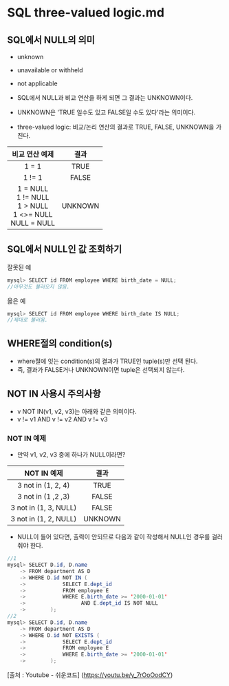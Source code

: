 # SQL three-valued logic.md
## SQL에서 NULL의 의미
- unknown
- unavailable or withheld
- not applicable

- SQL에서 NULL과 비교 연산을 하게 되면 그 결과는 UNKNOWN이다.
- UNKNOWN은 'TRUE 일수도 있고 FALSE일 수도 있다'라는 의미이다.
- three-valued logic: 비교/논리 연산의 결과로 TRUE, FALSE, UNKNOWN을 가진다.

|비교 연산 예제|결과|
|:-:|:-:|
|1 = 1|TRUE|
|1 != 1|FALSE|
|1 = NULL <br> 1 != NULL <br> 1 > NULL <br> 1 <>= NULL <br> NULL = NULL|UNKNOWN|


## SQL에서 NULL인 값 조회하기
잘못된 예
```java
mysql> SELECT id FROM employee WHERE birth_date = NULL;
//아무것도 불러오지 않음.
```

옳은 예
```java
mysql> SELECT id FROM employee WHERE birth_date IS NULL;
//제대로 불러옴.
```

## WHERE절의 condition(s)
- where절에 잇는 condition(s)의 결과가 TRUE인 tuple(s)만 선택 된다.
- 즉, 결과가 FALSE거나 UNKNOWN이면 tuple은 선택되지 않는다.

## NOT IN 사용시 주의사항
- v NOT IN(v1, v2, v3)는 아래와 같은 의미이다.
- v != v1 AND v != v2 AND v != v3

### NOT IN 예제
- 만약 v1, v2, v3 중에 하나가 NULL이라면?

|NOT IN 예제|결과|
|:-:|:-:|
|3 not in (1, 2, 4)|TRUE|
|3 not in (1 ,2 ,3)|FALSE|
|3 not in (1, 3, NULL)|FALSE|
|3 not in (1, 2, NULL)|UNKNOWN|

- NULL이 들어 있다면, 출력이 안되므로 다음과 같이 작성해서 NULL인 경우를 걸러줘야 한다.

```java
//1
mysql> SELECT D.id, D.name
    -> FROM department AS D
    -> WHERE D.id NOT IN (
    ->            SELECT E.dept_id
    ->            FROM employee E
    ->            WHERE E.birth_date >= '2000-01-01'
    ->                  AND E.dept_id IS NOT NULL
    ->        ); 
//2
mysql> SELECT D.id, D.name
    -> FROM department AS D
    -> WHERE D.id NOT EXISTS (
    ->            SELECT E.dept_id
    ->            FROM employee E
    ->            WHERE E.birth_date >= '2000-01-01'
    ->        ); 
```

[출처 : Youtube - 쉬운코드] (https://youtu.be/y_7rOoOodCY)